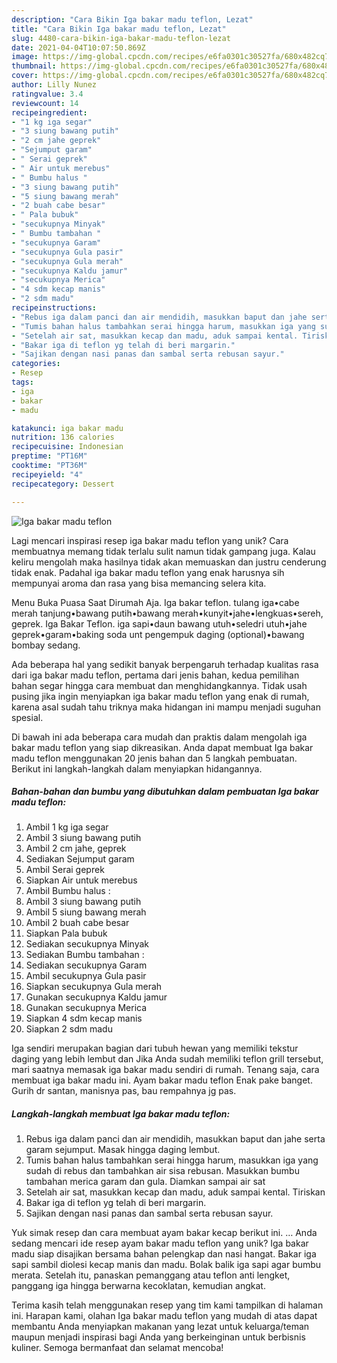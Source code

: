 ```yaml
---
description: "Cara Bikin Iga bakar madu teflon, Lezat"
title: "Cara Bikin Iga bakar madu teflon, Lezat"
slug: 4480-cara-bikin-iga-bakar-madu-teflon-lezat
date: 2021-04-04T10:07:50.869Z
image: https://img-global.cpcdn.com/recipes/e6fa0301c30527fa/680x482cq70/iga-bakar-madu-teflon-foto-resep-utama.jpg
thumbnail: https://img-global.cpcdn.com/recipes/e6fa0301c30527fa/680x482cq70/iga-bakar-madu-teflon-foto-resep-utama.jpg
cover: https://img-global.cpcdn.com/recipes/e6fa0301c30527fa/680x482cq70/iga-bakar-madu-teflon-foto-resep-utama.jpg
author: Lilly Nunez
ratingvalue: 3.4
reviewcount: 14
recipeingredient:
- "1 kg iga segar"
- "3 siung bawang putih"
- "2 cm jahe geprek"
- "Sejumput garam"
- " Serai geprek"
- " Air untuk merebus"
- " Bumbu halus "
- "3 siung bawang putih"
- "5 siung bawang merah"
- "2 buah cabe besar"
- " Pala bubuk"
- "secukupnya Minyak"
- " Bumbu tambahan "
- "secukupnya Garam"
- "secukupnya Gula pasir"
- "secukupnya Gula merah"
- "secukupnya Kaldu jamur"
- "secukupnya Merica"
- "4 sdm kecap manis"
- "2 sdm madu"
recipeinstructions:
- "Rebus iga dalam panci dan air mendidih, masukkan baput dan jahe serta garam sejumput. Masak hingga daging lembut."
- "Tumis bahan halus tambahkan serai hingga harum, masukkan iga yang sudah di rebus dan tambahkan air sisa rebusan. Masukkan bumbu tambahan merica garam dan gula. Diamkan sampai air sat"
- "Setelah air sat, masukkan kecap dan madu, aduk sampai kental. Tiriskan"
- "Bakar iga di teflon yg telah di beri margarin."
- "Sajikan dengan nasi panas dan sambal serta rebusan sayur."
categories:
- Resep
tags:
- iga
- bakar
- madu

katakunci: iga bakar madu 
nutrition: 136 calories
recipecuisine: Indonesian
preptime: "PT16M"
cooktime: "PT36M"
recipeyield: "4"
recipecategory: Dessert

---
```



![Iga bakar madu teflon](https://img-global.cpcdn.com/recipes/e6fa0301c30527fa/680x482cq70/iga-bakar-madu-teflon-foto-resep-utama.jpg)

Lagi mencari inspirasi resep iga bakar madu teflon yang unik? Cara membuatnya memang tidak terlalu sulit namun tidak gampang juga. Kalau keliru mengolah maka hasilnya tidak akan memuaskan dan justru cenderung tidak enak. Padahal iga bakar madu teflon yang enak harusnya sih mempunyai aroma dan rasa yang bisa memancing selera kita.

Menu Buka Puasa Saat Dirumah Aja. Iga bakar teflon. tulang iga•cabe merah tanjung•bawang putih•bawang merah•kunyit•jahe•lengkuas•sereh, geprek. Iga Bakar Teflon. iga sapi•daun bawang utuh•seledri utuh•jahe geprek•garam•baking soda unt pengempuk daging (optional)•bawang bombay sedang.

Ada beberapa hal yang sedikit banyak berpengaruh terhadap kualitas rasa dari iga bakar madu teflon, pertama dari jenis bahan, kedua pemilihan bahan segar hingga cara membuat dan menghidangkannya. Tidak usah pusing jika ingin menyiapkan iga bakar madu teflon yang enak di rumah, karena asal sudah tahu triknya maka hidangan ini mampu menjadi suguhan spesial.


Di bawah ini ada beberapa cara mudah dan praktis dalam mengolah iga bakar madu teflon yang siap dikreasikan. Anda dapat membuat Iga bakar madu teflon menggunakan 20 jenis bahan dan 5 langkah pembuatan. Berikut ini langkah-langkah dalam menyiapkan hidangannya.

<!--inarticleads1-->

##### Bahan-bahan dan bumbu yang dibutuhkan dalam pembuatan Iga bakar madu teflon:

1. Ambil 1 kg iga segar
1. Ambil 3 siung bawang putih
1. Ambil 2 cm jahe, geprek
1. Sediakan Sejumput garam
1. Ambil  Serai geprek
1. Siapkan  Air untuk merebus
1. Ambil  Bumbu halus :
1. Ambil 3 siung bawang putih
1. Ambil 5 siung bawang merah
1. Ambil 2 buah cabe besar
1. Siapkan  Pala bubuk
1. Sediakan secukupnya Minyak
1. Sediakan  Bumbu tambahan :
1. Sediakan secukupnya Garam
1. Ambil secukupnya Gula pasir
1. Siapkan secukupnya Gula merah
1. Gunakan secukupnya Kaldu jamur
1. Gunakan secukupnya Merica
1. Siapkan 4 sdm kecap manis
1. Siapkan 2 sdm madu


Iga sendiri merupakan bagian dari tubuh hewan yang memiliki tekstur daging yang lebih lembut dan Jika Anda sudah memiliki teflon grill tersebut, mari saatnya memasak iga bakar madu sendiri di rumah. Tenang saja, cara membuat iga bakar madu ini. Ayam bakar madu teflon Enak pake banget. Gurih dr santan, manisnya pas, bau rempahnya jg pas. 

<!--inarticleads2-->

##### Langkah-langkah membuat Iga bakar madu teflon:

1. Rebus iga dalam panci dan air mendidih, masukkan baput dan jahe serta garam sejumput. Masak hingga daging lembut.
1. Tumis bahan halus tambahkan serai hingga harum, masukkan iga yang sudah di rebus dan tambahkan air sisa rebusan. Masukkan bumbu tambahan merica garam dan gula. Diamkan sampai air sat
1. Setelah air sat, masukkan kecap dan madu, aduk sampai kental. Tiriskan
1. Bakar iga di teflon yg telah di beri margarin.
1. Sajikan dengan nasi panas dan sambal serta rebusan sayur.


Yuk simak resep dan cara membuat ayam bakar kecap berikut ini. … Anda sedang mencari ide resep ayam bakar madu teflon yang unik? Iga bakar madu siap disajikan bersama bahan pelengkap dan nasi hangat. Bakar iga sapi sambil diolesi kecap manis dan madu. Bolak balik iga sapi agar bumbu merata. Setelah itu, panaskan pemanggang atau teflon anti lengket, panggang iga hingga berwarna kecoklatan, kemudian angkat. 

Terima kasih telah menggunakan resep yang tim kami tampilkan di halaman ini. Harapan kami, olahan Iga bakar madu teflon yang mudah di atas dapat membantu Anda menyiapkan makanan yang lezat untuk keluarga/teman maupun menjadi inspirasi bagi Anda yang berkeinginan untuk berbisnis kuliner. Semoga bermanfaat dan selamat mencoba!
